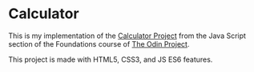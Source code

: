 # Calculator
This is my implementation of the [Calculator Project](https://www.theodinproject.com/lessons/foundations-calculator)
from the Java Script section of the Foundations course of [The Odin Project](https://www.theodinproject.com).

This project is made with HTML5, CSS3, and JS ES6 features.
